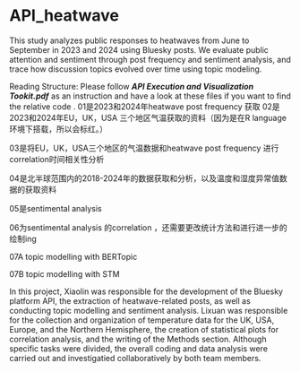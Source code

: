 # API_heatwave

This study analyzes public responses to heatwaves from June to September in 2023 and 2024 using Bluesky posts. We evaluate public attention and sentiment through post frequency and sentiment analysis, and trace how discussion topics evolved over time using topic modeling.

Reading Structure:
Please follow **_API Execution and Visualization Tookit.pdf_** as an instruction and have a look at these files if you want to find the relative code  .
01是2023和2024年heatwave post frequency 获取
02是2023和2024年EU，UK，USA 三个地区气温获取的资料（因为是在R language环境下搭载，所以会标红。）

03是将EU，UK，USA三个地区的气温数据和heatwave post frequency 进行correlation时间相关性分析

04是北半球范围内的2018-2024年的数据获取和分析，以及温度和湿度异常值数据的获取资料

05是sentimental analysis 

06为sentimental analysis 的correlation ，还需要更改统计方法和进行进一步的绘制ing 

07A topic modelling with BERTopic

07B topic modelling with STM





In this project, Xiaolin was responsible for the development of the Bluesky platform API, the extraction of heatwave-related posts, as well as conducting topic modelling and sentiment analysis.
Lixuan was responsible for the collection and organization of temperature data for the UK, USA, Europe, and the Northern Hemisphere, the creation of statistical plots for correlation analysis, and the writing of the Methods section.
Although specific tasks were divided, the overall coding and data analysis were carried out and investigatied collaboratively by both team members.
